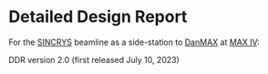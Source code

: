 # Detailed Design Report

For the [SINCRYS](https://www.maxiv.lu.se/beamlines-accelerators/beamlines/danmax/experimental-station/sincrys/) beamline as a side-station to [DanMAX](https://www.maxiv.lu.se/beamlines-accelerators/beamlines/danmax/) at [MAX IV](https://www.maxiv.lu.se/):

DDR version 2.0 (first released July 10, 2023)
